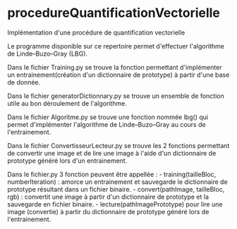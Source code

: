 # procedureQuantificationVectorielle
Implémentation d'une procédure  de  quantification  vectorielle

Le programme disponible sur ce repertoire permet d'effectuer l'algorithme de Linde–Buzo–Gray (LBG).

Dans le fichier Training.py se trouve la fonction permettant d'implémenter un entrainement(création d'un dictionnaire de prototype) à partir d'une base de donnée.

Dans le fichier generatorDictionnary.py se trouve un ensemble de fonction utile au bon déroulement de l'algorithme.

Dans le fichier Algoritme.py se trouve une fonction nommée lbg() qui permet d'implémenter l'algorithme de Linde–Buzo–Gray au cours de l'entrainement.

Dans le fichier ConvertisseurLecteur.py se trouve les 2 fonctions permettant de convertir une image et de lire une image à l'aide d'un dictionnaire de prototype généré lors d'un entrainement.

Dans le fichier.py 3 fonction peuvent être appellée : 
	- training(tailleBloc, numberIteration) : amorce un entrainement et sauvegarde le dictionnaire de prototype résultant dans un fichier binaire.
	- convert(pathImage, tailleBloc, rgb) : convertit une image à partir d'un dictionnaire de prototype et la sauvegarde en fichier binaire.
	- lecture(pathImagePrototype) pour lire une image (convertie) à partir du dictionnaire de prototype généré lors de l'entrainement.